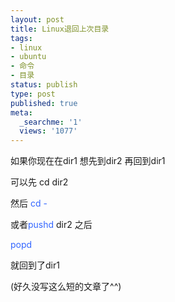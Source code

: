 ```yaml
---
layout: post
title: Linux退回上次目录
tags:
- linux
- ubuntu
- 命令
- 目录
status: publish
type: post
published: true
meta:
  _searchme: '1'
  views: '1077'
---
```

如果你现在在dir1 想先到dir2 再回到dir1

可以先 cd dir2

然后 <font color="#3366ff">cd -</font>

或者<font color="#3366ff">pushd</font> dir2 之后<em>
</em>

<font color="#3366ff">popd</font>

就回到了dir1

(好久没写这么短的文章了^^)
